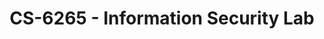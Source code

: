 ---
layout: course
title: CS-6265 - Information Security Lab
aliases: ISL
course_id: CS-6265
permalink: /CS-6265/
---